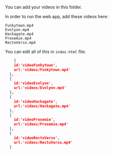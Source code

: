 You can add your videos in this folder.

In order to run the web app, add these videos here:

```
Funkytown.mp4
Evolyon.mp4
Hackagate.mp4
Proxemie.mp4
RectoVerso.mp4
```

You can edit all of this in `index.html` file:

```json
	{
  	id:'videoFunkytown',
  	url:'videos/Funkytown.mp4'
  }, 
  {
    id:'videoEvolyon',
    url:'videos/Evolyon.mp4'
  },
  {
    id:'videoHackagate',
    url:'videos/Hackagate.mp4'
  },
  {
    id:'videoProxemie',
    url:'videos/Proxemie.mp4'
  },
  {
    id:'videoRectoVerso',
    url:'videos/RectoVerso.mp4'
  }
```